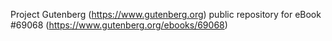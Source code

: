 Project Gutenberg (https://www.gutenberg.org) public repository for eBook #69068 (https://www.gutenberg.org/ebooks/69068)
